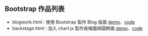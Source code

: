 ## Bootstrap 作品列表
* blogwork.html : 使用 Bootstrap 製作 Blog 版面 [demo](https://lolo-12.github.io/Bootstrap/blogwork.html)、[code](https://github.com/LoLo-12/Bootstrap/blob/master/blogwork.html)
* backstage.html : 加入 chart.js 製作長條圖與圓餅圖 [demo](https://lolo-12.github.io/Bootstrap/backstage.html)、[code](https://github.com/LoLo-12/Bootstrap/blob/master/backstage.html)
